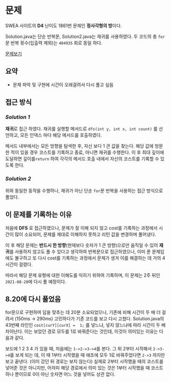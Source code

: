 
# 문제

SWEA 사이트의 **D4** 난이도 1861번 문제인 **정사각형의 방**이다.

Solution.java는 단순 반복문, Solution2.java는 재귀를 사용하였다.
두 코드의 총 `for`문 반복 횟수(입출력 제외)는  `404935` 회로 동일 하다.

[문제보기](https://swexpertacademy.com/main/code/problem/problemDetail.do?contestProbId=AV5LtJYKDzsDFAXc&categoryId=AV5LtJYKDzsDFAXc&categoryType=CODE&problemTitle=%EC%A0%95%EC%82%AC&orderBy=FIRST_REG_DATETIME&selectCodeLang=ALL&select-1=&pageSize=10&pageIndex=1)

## 요약
- 문제 파악 및 구현에 시간이 오래걸려서 다시 풀고 싶음

##   접근 방식


### *Solution 1*

**재귀**로 접근 하였다. 재귀를 실행할 메서드로 `dfs(int y, int x, int count)` 를 선언하고, 모든 인덱스 마다 해당 메서드를 호출하였다.  

메서드 내부에서는 모든 방향을 탐색한 후, 자신 보다 1 큰 값을 찾는다. 해당 값에 방문한 적이 있을 경우 코스트를 기록하고 종료, 아니면 재귀를 수행한다. 이 후 최대 깊이에 도달하면 깊이를`return` 하여 각각의 메서드 호출 내에서 자신의 코스트를 기록할 수 있도록 한다.


### *Solution 2*
위와 동일한 동작을 수행하나, 재귀가 아닌 단순 `for`문 반복을 사용하는 접근 방식으로 풀었다.



## 이 문제를 기록하는 이유
처음에 **DFS** 로 접근하였으나, 문제가 잘 이해 되지 않고 cost를 기록하는 과정에서 시간이 많이 소요되어, 문제를 제대로 이해하지 못하고 리턴 값을 변경하며 풀어냈다.

이 후 해당 문제는 **반드시 한 방향**(현재보다 숫자가 1 큰 방향)으로만 움직일 수 있어  **재귀**를 사용하지 않고도 풀 수 있다고 생각하여 반복문으로 접근하였으나, 이미 푼 문제임에도 불구하고 또 다시 cost를 기록하는 과정에서 문제가 생겨 이를 해결하는 데 거의 4시간이 걸렸다.

따라서 해당 문제 유형에 대한 이해도를 익히기 위하여 기록하며, 이 문제는 2주 뒤인 `2021-08-20`에 다시 풀 예정이다.

## 8.20에  다시 풀었음
for문으로 구현하여 답을 맞추는 데 20분 소요되었으나, 기존에 비해 시간이 두 배 더 걸려서 (150ms -> 290ms) 고민하다가 기존 코드를 보고 다시 고쳤다.
Solution.java의 43번째 라인인 `cost[curY][curX] =  1;` 를 넣느냐, 넣지 않느냐에 따라 시간이 두 배 차이난다. 이는 보았던 경로 모두를 1로 바꿔준다는 것인데, 이것이 의미있는 이유는 다음과 같다.  

보드에 1 2 3 4 가 있을 때, 처음에는 `1->2->3->4`를 본다. 그 뒤 2부터 시작해서 `2->3->4`를 보게 되는 데, 이 때 1부터 시작했을 때 애초에 모두 1로 바꿔주었다면 `2->3` 까지만 보고 끝낸다. (이미 갔던 뒤 경로는 보지 않는다) 실제로 2부터 시작했을 때의 코스트를 넣어준 것은 아니지만, 어차피 해당 경로에서 의미 있는 것은 1부터 시작했을 때 코스트 하나 뿐이므로 0이 아닌 숫자면 어느 것을 넣어도 상관 없다.
